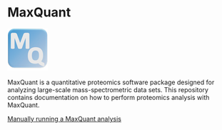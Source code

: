 # MaxQuant 

![](/README/MaxQuantLogo.png)

MaxQuant is a quantitative proteomics software package designed for analyzing large-scale mass-spectrometric data sets. This repository contains documentation on how to perform proteomics analysis with MaxQuant.

[Manually running a MaxQuant analysis](/docs/RunningMaxQuant)